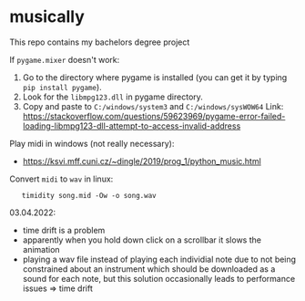 # musically
This repo contains my bachelors degree project

If `pygame.mixer` doesn't work:
   1.  Go to the directory where pygame is installed (you can get it by typing `pip install pygame`).
   2.  Look for the `libmpg123.dll` in pygame directory.
   3.  Copy and paste to `C:/windows/system3` and `C:/windows/sysWOW64`
   Link: https://stackoverflow.com/questions/59623969/pygame-error-failed-loading-libmpg123-dll-attempt-to-access-invalid-address

Play midi in windows (not really necessary):
   - https://ksvi.mff.cuni.cz/~dingle/2019/prog_1/python_music.html

Convert `midi` to `wav` in linux:
```
   timidity song.mid -Ow -o song.wav
```

03.04.2022:
   - time drift is a problem
   - apparently when you hold down click on a scrollbar it slows the animation
   - playing a wav file instead of playing each individial note due to not being
   constrained about an instrument which should be downloaded as a sound for each note,
   but this solution occasionally leads to performance issues => time drift
